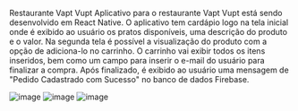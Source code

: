 Restaurante Vapt Vupt
Aplicativo para o restaurante Vapt Vupt está sendo desenvolvido em React Native. O aplicativo tem cardápio logo na tela inicial onde é exibido ao usuário os pratos disponíveis, uma descrição do produto e o valor. Na segunda tela é possível a visualização do produto com a opção de adiciona-lo no carrinho. O carrinho vai exibir todos os itens inseridos, bem como um campo para inserir o e-mail do usuário para finalizar a compra. Após finalizado, é exibido ao usuário uma mensagem de "Pedido Cadastrado com Sucesso" no banco de dados Firebase.

![image](https://user-images.githubusercontent.com/99829800/229007997-d2df7024-d9e4-4f61-8d6b-cdc4e09c6ef7.png)
![image](https://user-images.githubusercontent.com/99829800/229008009-b7ec4f2e-8dff-424b-a501-9301b1647c05.png)
![image](https://user-images.githubusercontent.com/99829800/229008019-e681504b-f0ac-4329-b09e-1091b055b3fb.png)
